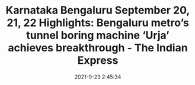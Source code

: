 ---
"title": "Karnataka Bengaluru September 20, 21, 22 Highlights: Bengaluru metro’s tunnel boring machine ‘Urja’ achieves breakthrough - The Indian Express"
"date": "2021-9-23 2:45:34"
"feed_name": "GOOGLENEWSDRILLING"
"feed_website": "https://news.google.com/search?q=drilling%2Bincident&hl=en-US&gl=US&ceid=US:en"
"feed_rss": "https://news.google.com/rss/search?q=drilling%2Bincident&hl=en-US&gl=US&ceid=US:en"
"link": "https://indianexpress.com/article/cities/bangalore/karnataka-bengaluru-latest-news-basavaraj-bommai-siddaramaiah-assembly-session-puc-results-coronavirus-metro-bbmp-traffic-police-live-7520751/"
"file": "_posts/2021-1-1-3af6efd726cf8f589c5f4989409e93c06c12e0a7.md"
"accident": "0"
"drilling": "0"
"dead": "0"
"injured": "0"
"where": "unknown site"
---
